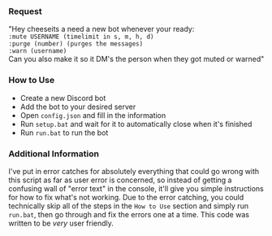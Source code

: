 ### Request
"Hey cheeseits a need a new bot whenever your ready:  
`:mute USERNAME (timelimit in s, m, h, d)`  
`:purge (number) (purges the messages)`  
`:warn (username)`  
Can you also make it so it DM's the person when they got muted or warned"

### How to Use
- Create a new Discord bot
- Add the bot to your desired server
- Open `config.json` and fill in the information
- Run `setup.bat` and wait for it to automatically close when it's finished
- Run `run.bat` to run the bot

### Additional Information
I've put in error catches for absolutely everything that could go wrong with this script as far as user error is concerned, so instead of getting a confusing wall of "error text" in the console, it'll give you simple instructions for how to fix what's not working. Due to the error catching, you could technically skip all of the steps in the `How to Use` section and simply run `run.bat`, then go through and fix the errors one at a time. This code was written to be _very_ user friendly.